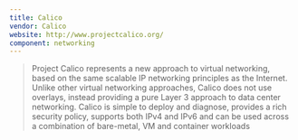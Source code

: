 ```yaml
---
title: Calico
vendor: Calico
website: http://www.projectcalico.org/
component: networking
---
```

> Project Calico represents a new approach to virtual networking, based on
the same scalable IP networking principles as the Internet. Unlike other
virtual networking approaches, Calico does not use overlays, instead
providing a pure Layer 3 approach to data center networking. Calico is
simple to deploy and diagnose, provides a rich security policy, supports
both IPv4 and IPv6 and can be used across a combination of bare-metal,
VM and container workloads

